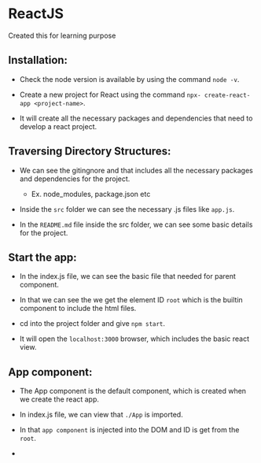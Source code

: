 # ReactJS
Created this for learning purpose 

## Installation:

-  Check the node version is available by using the command `node -v`.

-  Create a new project for React using the command `npx- create-react-app <project-name>`.

-  It will create all the necessary packages and dependencies that need to develop a react project.

## Traversing Directory Structures:

- We can see the gitingnore and that includes all the necessary packages and dependencies for the project. 
     -  Ex. node_modules, package.json etc

- Inside the `src` folder we can see the necessary .js files like `app.js`.

- In the `README.md` file inside the src folder, we can see some basic details for the project.

## Start the app:

-  In the index.js file, we can see the basic file that needed for parent component.

-  In that we can see the we get the element ID `root` which is the builtin component to include the html files.

-  cd into the project folder and give `npm start`.

-  It will open the `localhost:3000` browser, which includes the basic react view.

## App component:

-  The App component is the default component, which is created when we create the react app.

-  In index.js file, we can view that `./App` is imported.

-  In that `app component` is injected into the DOM and ID is get from the `root`.

-  